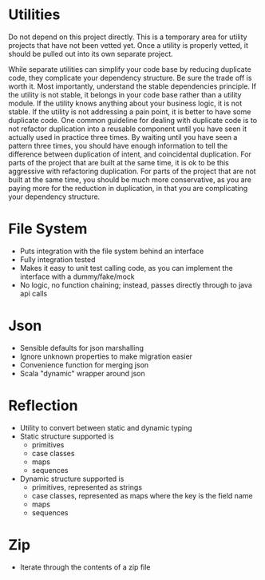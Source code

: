 Utilities
===

Do not depend on this project directly.
This is a temporary area for utility projects that have not been vetted yet.
Once a utility is properly vetted, it should be pulled out into its own separate project.

While separate utilities can simplify your code base by reducing duplicate code, they complicate your dependency structure.
Be sure the trade off is worth it.
Most importantly, understand the stable dependencies principle.
If the utility is not stable, it belongs in your code base rather than a utility module.
If the utility knows anything about your business logic, it is not stable.
If the utility is not addressing a pain point, it is better to have some duplicate code.
One common guideline for dealing with duplicate code is to not refactor duplication into a reusable component until you have seen it actually used in practice three times.
By waiting until you have seen a pattern three times, you should have enough information to tell the difference between duplication of intent, and coincidental duplication.
For parts of the project that are built at the same time, it is ok to be this aggressive with refactoring duplication.
For parts of the project that are not built at the same time, you should be much more conservative, as you are paying more for the reduction in duplication, in that you are complicating your dependency structure.

File System
===

- Puts integration with the file system behind an interface
- Fully integration tested
- Makes it easy to unit test calling code, as you can implement the interface with a dummy/fake/mock
- No logic, no function chaining; instead, passes directly through to java api calls

Json
===

- Sensible defaults for json marshalling
- Ignore unknown properties to make migration easier
- Convenience function for merging json
- Scala "dynamic" wrapper around json

Reflection
===

- Utility to convert between static and dynamic typing
- Static structure supported is
    - primitives
    - case classes
    - maps
    - sequences
- Dynamic structure supported is
    - primitives, represented as strings
    - case classes, represented as maps where the key is the field name
    - maps
    - sequences

Zip
===

- Iterate through the contents of a zip file

